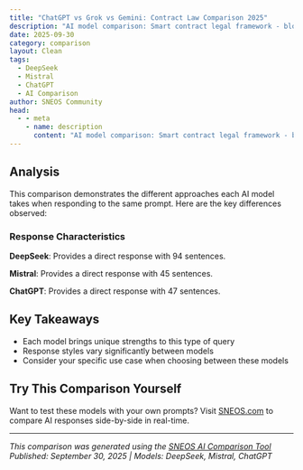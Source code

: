 ```yaml
---
title: "ChatGPT vs Grok vs Gemini: Contract Law Comparison 2025"
description: "AI model comparison: Smart contract legal framework - blockchain contracts enforceability..."
date: 2025-09-30
category: comparison
layout: Clean
tags:
  - DeepSeek
  - Mistral
  - ChatGPT
  - AI Comparison
author: SNEOS Community
head:
  - - meta
    - name: description
      content: "AI model comparison: Smart contract legal framework - blockchain contracts enforceability..."
---
```


<ChatComparison
  title="ChatGPT vs Grok vs Gemini: Contract Law Comparison 2025"
  prompt="Smart contract legal framework - blockchain contracts enforceability"
  :responses='{
    "DeepSeek": "Of course. This is a critical and evolving area at the intersection of law and technology. Here\u2019s a comprehensive breakdown of the legal framework for smart contracts and their enforceability.\n\n### Executive Summary\n\nSmart contracts are **not inherently \u0022legal contracts\u0022** in the traditional sense. They are self-executing code. However, they **can be made legally enforceable** if they satisfy the fundamental elements of a traditional contract and are properly integrated into a legal framework. The key is to view the code not as the entire contract, but as a **powerful tool for performance and automation** within a broader legal agreement.\n\n---\n\n### 1. What is a Smart Contract? (A Technical vs. Legal Definition)\n\n*   **Technical Definition:** A smart contract is a piece of code stored on a blockchain that automatically executes predefined actions when specific conditions are met. It is a **decentralized, tamper-proof, automated executor.**\n*   **Legal Definition (Aspirational):** There is no universal legal definition yet. However, several jurisdictions are starting to define them. For example, the US State of Arizona defines it as \u0022an event-driven program, with state, that runs on a distributed, decentralized, shared and replicated ledger.\u0022\n\n**The Crucial Distinction:** The code *itself* may not contain the legal intent, offer, acceptance, or other elements that a court would recognize. It is the mechanism of performance.\n\n---\n\n### 2. The Core Challenge: Code vs. Legal Intent\n\nFor a contract to be legally binding, it generally requires:\n1.  **Offer:** A promise to do something.\n2.  **Acceptance:** Agreement to the terms of the offer.\n3.  **Consideration:** Something of value exchanged between parties.\n4.  **Legal Intent:** The intention to create a legal relationship.\n5.  **Capacity:** The parties are legally competent.\n\nA smart contract, in isolation, struggles with some of these:\n*   **Ambiguity vs. Precision:** Legal contracts often use terms that are intentionally flexible to account for unforeseen circumstances (e.g., \u0022commercially reasonable efforts\u0022). Code is binary and precise. This can lead to disputes if the code does not reflect the parties\u0027 true, but unstated, understanding.\n*   **\u0022Bugs are Features\u0022:** If the code has an error and executes incorrectly, is the result legally valid? A court might void the transaction based on a mutual mistake or lack of true meeting of the minds, but the blockchain state is immutable.\n*   **Lack of Identity:** Pseudonymous wallet addresses do not equate to legally identifiable persons or entities, creating enforcement challenges.\n\n---\n\n### 3. The Evolving Legal Framework: How Jurisdictions are Adapting\n\nSeveral jurisdictions are leading the way in creating a legal environment for smart contracts.\n\n#### a) United States\n*   **Uniform Electronic Transactions Act (UETA) \u0026 ESIGN Act:** These laws establish that electronic signatures and records cannot be denied legal effect solely because they are in electronic form. Many courts and states argue this provides a foundation for smart contract enforceability.\n*   **State-Level Legislation:**\n    *   **Arizona:** Passed laws explicitly recognizing smart contract signatures and records as legally enforceable.\n    *   **Tennessee:** Similarly, defines and validates blockchain-based smart contracts.\n    *   **Wyoming:** A leader in crypto law, it has a comprehensive legal framework defining digital assets and recognizing smart contracts.\n*   **Case Law:** It is still nascent. Courts will likely analyze smart contracts on a case-by-case basis, looking at the intent of the parties and whether the smart contract was part of a broader agreement.\n\n#### b) United Kingdom\n*   UK law is generally supportive. The Legal Statement on Cryptoassets and Smart Contracts by the UK Jurisdiction Taskforce (2019) concluded that:\n    *   Cryptoassets can be treated as property.\n    *   Smart contracts are capable of having legal binding effect, no different from traditional contracts, provided they meet the necessary common law requirements.\n\n#### c) European Union\n*   **MiCA (Markets in Crypto-Assets Regulation):** While focused on crypto-asset issuance and trading, it creates a regulatory environment that indirectly supports the ecosystem in which smart contracts operate.\n*   **eIDAS Regulation:** Paves the way for digital identities, which could solve the pseudonymity problem for certain enterprise applications.\n*   The EU is actively researching and proposing new legislation, such as the \u0022Data Act,\u0022 which includes provisions related to smart contracts in Internet of Things (IoT) contexts.\n\n#### d) Other Jurisdictions\n*   **Switzerland:** \u0022Crypto Valley\u0022 in Zug is known for its progressive approach, applying existing contract law principles to smart contracts.\n*   **Singapore:** Its International Commercial Court has shown a willingness to engage with new technology, and its Electronic Transactions Act has been updated to support smart contracts.\n\n---\n\n### 4. Best Practices for Ensuring Enforceability\n\nTo maximize the likelihood that a smart contract will be upheld in court, follow a \u0022hybrid\u0022 or \u0022Ricardian\u0022 model:\n\n1.  **Use a \u0022Wrap-Around\u0022 Legal Agreement:** This is the most critical step. Create a traditional legal document (e.g., a Terms of Service, a Supply Agreement) that:\n    *   Explicitly references the smart contract by its blockchain address.\n    *   States that the parties agree to be bound by the execution of the code.\n    *   Explains the function of the smart contract as the performance mechanism.\n    *   Includes all the necessary legal boilerplate: governing law, dispute resolution, liability limits, and off-ramps for handling errors and force majeure events.\n\n2.  **Incorporate by Reference:** The legal document should \u0022incorporate by reference\u0022 the code of the smart contract, just as a traditional contract might incorporate an appendix or an industry standard.\n\n3.  **Ensure Auditability and Transparency:**\n    *   Use audited code from reputable firms.\n    *   Deploy the source code on a platform like Etherscan so the functions are transparent and verifiable.\n\n4.  **Plan for Disputes (The \u0022Off-Ramp\u0022):** Code cannot go to court. Humans do.\n    *   **Include a Dispute Resolution Clause:** Specify arbitration or court jurisdiction in your wrap-around agreement.\n    *   **Consider Oracles for Real-World Data:** Use trusted oracles (like Chainlink) that have built-in dispute resolution mechanisms for the data they feed into the contract.\n\n5.  **Identity Verification (KYC):** For significant transactions, perform Know-Your-Customer checks to link a wallet address to a legal entity. This is essential for enforcement.\n\n---\n\n### 5. The Future: Code is Law vs. Law is Law\n\n*   **\u0022Code is Law\u0022 (Lex Cryptographia):** A purist ideology where the execution of the code is the final and only arbiter. This works for simple, self-contained transactions but fails in complex real-world scenarios requiring judicial discretion.\n*   **\u0022Law is Law\u0022 (The Hybrid Model):** The prevailing and more practical approach. The legal system remains the ultimate backstop. The smart contract is a powerful tool within that system, but it is not above it.\n\n### Conclusion\n\n**Smart contracts are enforceable, but not automatically.** Their enforceability depends on:\n\n1.  **Jurisdiction:** The specific laws of the governing jurisdiction.\n2.  **Integration:** How well the smart contract is integrated into a traditional legal framework via a \u0022wrap-around\u0022 agreement.\n3.  **Intent:** A clear demonstration that the parties intended the smart contract to form part of a binding legal relationship.\n\nThe legal world is rapidly adapting. As case law develops and more legislation is passed, the path to enforceability will become clearer and more standardized. For now, a cautious, hybrid approach that respects both the power of code and the necessity of law is the most prudent path forward.",
    "Mistral": "The legal framework for smart contracts and their enforceability is a complex and evolving area of law. Smart contracts, which are self-executing contracts with the terms of the agreement directly written into lines of code, present unique challenges and opportunities for legal systems. Here are some key considerations:\n\n### 1. **Jurisdictional Differences**\nDifferent countries have varying approaches to the legal recognition and enforceability of smart contracts. Some jurisdictions have more progressive laws that explicitly recognize smart contracts, while others are more conservative.\n\n### 2. **Legal Recognition**\n- **United States**: In the U.S., some states like Arizona, Tennessee, and Wyoming have passed legislation recognizing the legal validity of smart contracts.\n- **European Union**: The EU is working on a regulatory framework for blockchain and smart contracts, with initiatives like the Digital Markets Act and the Digital Services Act.\n- **Other Jurisdictions**: Countries like Singapore, Switzerland, and the United Arab Emirates have also taken steps to recognize and regulate smart contracts.\n\n### 3. **Contract Law Principles**\nSmart contracts must adhere to basic contract law principles to be enforceable:\n- **Offer and Acceptance**: There must be a clear offer and acceptance.\n- **Consideration**: Both parties must exchange something of value.\n- **Legal Capacity**: Parties must have the legal capacity to enter into a contract.\n- **Legality**: The contract must be for a legal purpose.\n\n### 4. **Technical and Legal Integration**\n- **Code as Law**: The code of a smart contract is often considered the law governing the contract. However, legal systems must ensure that the code complies with existing laws and regulations.\n- **Dispute Resolution**: Mechanisms for dispute resolution must be in place. This can include arbitration clauses or the use of decentralized dispute resolution platforms.\n\n### 5. **Regulatory Compliance**\nSmart contracts must comply with various regulatory requirements, including:\n- **Data Protection**: Compliance with data protection laws like GDPR.\n- **Financial Regulations**: Adherence to financial regulations, especially if the smart contract involves financial transactions.\n- **Consumer Protection**: Ensuring consumer rights are protected.\n\n### 6. **Enforceability**\n- **Court Recognition**: Courts must recognize smart contracts as legally binding agreements.\n- **Remedies**: There must be clear remedies for breach of contract, including damages and specific performance.\n- **Jurisdiction**: Determining the appropriate jurisdiction for disputes can be challenging, especially for cross-border smart contracts.\n\n### 7. **Technical Challenges**\n- **Immutability**: The immutability of blockchain can be a double-edged sword. While it ensures transparency and security, it can also make it difficult to correct errors or adapt to changing circumstances.\n- **Security**: Ensuring the security of smart contracts to prevent hacking and fraud.\n\n### 8. **Emerging Standards**\n- **ISO/TC 307**: The International Organization for Standardization (ISO) has a technical committee (TC 307) working on standards for blockchain and distributed ledger technologies.\n- **Industry Standards**: Various industry groups and consortia are developing standards and best practices for smart contracts.\n\n### 9. **Case Law and Precedent**\nAs smart contracts become more prevalent, case law and legal precedent will play a crucial role in shaping their enforceability. Early cases will set important precedents for how courts interpret and enforce smart contracts.\n\n### 10. **Education and Awareness**\nEducating legal professionals, developers, and the public about the legal implications of smart contracts is essential. This includes understanding the technical aspects of blockchain and the legal frameworks that govern smart contracts.\n\n### Conclusion\nThe enforceability of smart contracts depends on a combination of legal recognition, regulatory compliance, and technical robustness. As the technology and legal landscape evolve, it is crucial for stakeholders to stay informed and adapt to new developments. Collaboration between legal experts, technologists, and policymakers will be key to creating a coherent and effective legal framework for smart contracts.",
    "ChatGPT": "Certainly! Here\u2019s an overview of the legal framework surrounding smart contracts and the enforceability of blockchain-based contracts:\n\n---\n\n### Smart Contract Legal Framework \u0026 Enforceability on Blockchain\n\n#### What is a Smart Contract?\n- A smart contract is a self-executing contract with the terms of the agreement directly written into code.\n- It runs on blockchain platforms (e.g., Ethereum) and automatically enforces obligations without intermediaries.\n\n#### Legal Recognition of Smart Contracts\n- **United States**: \n  - The Uniform Electronic Transactions Act (UETA) and the Electronic Signatures in Global and National Commerce Act (ESIGN Act) recognize electronic signatures and records as valid.\n  - Some states (e.g., Arizona, Tennessee, Nevada) have explicitly defined and recognized smart contracts.\n- **European Union**:\n  - The eIDAS Regulation provides for electronic signatures and trust services but does not specifically address smart contracts. \n  - Legal recognition of smart contracts is evolving under existing contract law principles.\n- **Other Jurisdictions**:\n  - Several countries are exploring or have adopted legislation recognizing smart contracts (e.g., Singapore, Switzerland).\n  - Generally, enforceability depends on adherence to contract principles.\n\n#### Enforceability Criteria for Smart Contracts\nA smart contract is generally enforceable if it meets traditional contract elements:\n1. **Offer and Acceptance**: Clear terms coded into the contract imply mutual agreement.\n2. **Consideration**: Exchange of value must exist.\n3. **Mutual Intent**: Parties intend to be legally bound.\n4. **Legal Purpose**: Contracted activities must not be illegal or against public policy.\n5. **Capacity**: Parties must have legal capacity to contract.\n\n#### Challenges and Considerations\n- **Technical Issues**: Bugs in code can cause unintended outcomes.\n- **Immutable Execution**: Once deployed, smart contracts are difficult to modify or reverse.\n- **Interpretation Issues**: Discrepancies between coded terms and parties\u2019 intent.\n- **Jurisdiction**: Difficulty in determining applicable law and venue.\n- **Privacy \u0026 Data Protection**: Blockchain\u0027s transparency may conflict with privacy laws (e.g., GDPR).\n- **Dispute Resolution**: Traditional courts may need to interpret code or rely on arbitration mechanisms.\n\n#### Best Practices to Enhance Enforceability\n- Use hybrid contracts: legal prose paired with smart contract code.\n- Clearly define terms and conditions off-chain in a conventional contract.\n- Employ oracles for real-world data inputs.\n- Include dispute resolution clauses.\n- Engage legal counsel experienced in blockchain law.\n- Ensure compliance with relevant regulations (e.g., securities laws, consumer protection).\n\n#### Recent Developments \u0026 Trends\n- Increasing legislative efforts to clarify smart contract status.\n- Development of legal standards and industry guidelines.\n- Integration of arbitration frameworks compatible with blockchain.\n- Tools for formal verification to assure smart contract correctness.\n\n---\n\nIf you need more detailed information on specific jurisdictions or practical steps to draft enforceable smart contracts, feel free to ask!"
  }'
  published-date="11:29"
/>

## Analysis

This comparison demonstrates the different approaches each AI model takes when responding to the same prompt. Here are the key differences observed:

### Response Characteristics

**DeepSeek**: Provides a direct response with 94 sentences. 

**Mistral**: Provides a direct response with 45 sentences. 

**ChatGPT**: Provides a direct response with 47 sentences. 

## Key Takeaways

- Each model brings unique strengths to this type of query
- Response styles vary significantly between models
- Consider your specific use case when choosing between these models

## Try This Comparison Yourself

Want to test these models with your own prompts? Visit [SNEOS.com](https://sneos.com) to compare AI responses side-by-side in real-time.

---

*This comparison was generated using the [SNEOS AI Comparison Tool](https://sneos.com)*
*Published: September 30, 2025 | Models: DeepSeek, Mistral, ChatGPT*
